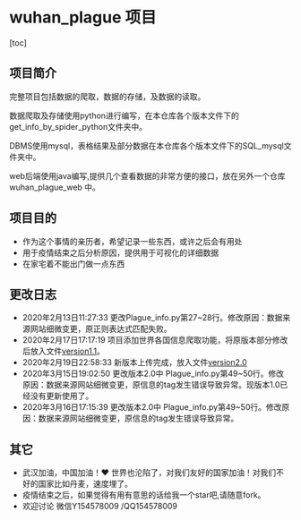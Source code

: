 # wuhan_plague 项目

[toc]

## 项目简介

完整项目包括数据的爬取，数据的存储，及数据的读取。

数据爬取及存储使用python进行编写，在本仓库各个版本文件下的get_info_by_spider_python文件夹中。

DBMS使用mysql，表格结果及部分数据在本仓库各个版本文件下的SQL_mysql文件夹中。

web后端使用java编写,提供几个查看数据的非常方便的接口，放在另外一个仓库 wuhan_plague_web 中。

## 项目目的

* 作为这个事情的亲历者，希望记录一些东西，或许之后会有用处
* 用于疫情结束之后分析原因，提供用于可视化的详细数据
* 在家宅着不能出门做一点东西

## 更改日志

* 2020年2月13日11:27:33 更改Plague_info.py第27~28行。修改原因：数据来源网站细微变更，原正则表达式匹配失败。
* 2020年2月17日17:17:19 项目添加世界各国信息爬取功能，将原版本部分修改后放入文件[version1.1](https://github.com/ustcyyw/wuhan_plague/tree/master/version1.1)。
* 2020年2月19日22:58:33 新版本上传完成，放入文件[version2.0](https://github.com/ustcyyw/wuhan_plague/tree/master/version2.0)
* 2020年3月15日19:02:50 更改版本2.0中 Plague_info.py第49~50行。修改原因：数据来源网站细微变更，原信息的tag发生错误导致异常。现版本1.0已经没有更新使用了。
* 2020年3月16日17:15:39 更改版本2.0中 Plague_info.py第49~50行。修改原因：数据来源网站细微变更，原信息的tag发生错误导致异常。

## 其它

* 武汉加油，中国加油！:heart: 世界也沦陷了，对我们友好的国家加油！对我们不好的国家比如丹麦，速度埋了。
* 疫情结束之后，如果觉得有用有意思的话给我一个star吧,请随意fork。
* 欢迎讨论 微信Y154578009 /QQ154578009 